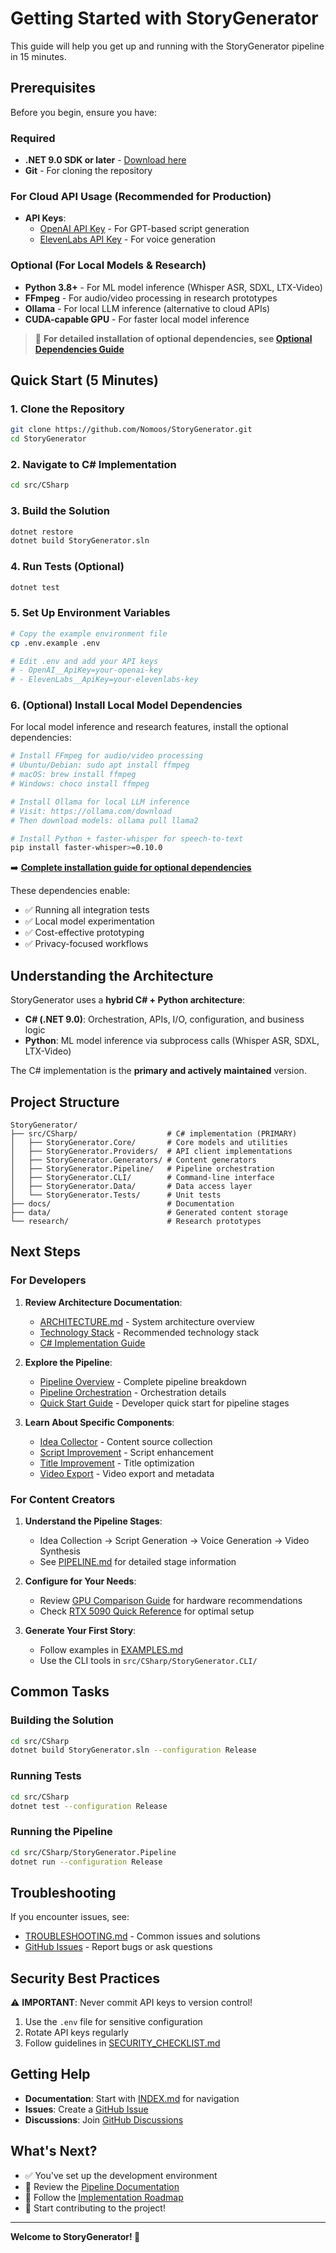 # Getting Started with StoryGenerator

This guide will help you get up and running with the StoryGenerator pipeline in 15 minutes.

## Prerequisites

Before you begin, ensure you have:

### Required
- **.NET 9.0 SDK or later** - [Download here](https://dotnet.microsoft.com/download/dotnet/9.0)
- **Git** - For cloning the repository

### For Cloud API Usage (Recommended for Production)
- **API Keys**:
  - [OpenAI API Key](https://platform.openai.com/api-keys) - For GPT-based script generation
  - [ElevenLabs API Key](https://elevenlabs.io/app/settings/api-keys) - For voice generation

### Optional (For Local Models & Research)
- **Python 3.8+** - For ML model inference (Whisper ASR, SDXL, LTX-Video)
- **FFmpeg** - For audio/video processing in research prototypes
- **Ollama** - For local LLM inference (alternative to cloud APIs)
- **CUDA-capable GPU** - For faster local model inference

> 📖 **For detailed installation of optional dependencies, see [Optional Dependencies Guide](../../guides/setup/OPTIONAL_DEPENDENCIES.md)**

## Quick Start (5 Minutes)

### 1. Clone the Repository

```bash
git clone https://github.com/Nomoos/StoryGenerator.git
cd StoryGenerator
```

### 2. Navigate to C# Implementation

```bash
cd src/CSharp
```

### 3. Build the Solution

```bash
dotnet restore
dotnet build StoryGenerator.sln
```

### 4. Run Tests (Optional)

```bash
dotnet test
```

### 5. Set Up Environment Variables

```bash
# Copy the example environment file
cp .env.example .env

# Edit .env and add your API keys
# - OpenAI__ApiKey=your-openai-key
# - ElevenLabs__ApiKey=your-elevenlabs-key
```

### 6. (Optional) Install Local Model Dependencies

For local model inference and research features, install the optional dependencies:

```bash
# Install FFmpeg for audio/video processing
# Ubuntu/Debian: sudo apt install ffmpeg
# macOS: brew install ffmpeg
# Windows: choco install ffmpeg

# Install Ollama for local LLM inference
# Visit: https://ollama.com/download
# Then download models: ollama pull llama2

# Install Python + faster-whisper for speech-to-text
pip install faster-whisper>=0.10.0
```

➡️ **[Complete installation guide for optional dependencies](../../guides/setup/OPTIONAL_DEPENDENCIES.md)**

These dependencies enable:
- ✅ Running all integration tests
- ✅ Local model experimentation
- ✅ Cost-effective prototyping
- ✅ Privacy-focused workflows

## Understanding the Architecture

StoryGenerator uses a **hybrid C# + Python architecture**:

- **C# (.NET 9.0)**: Orchestration, APIs, I/O, configuration, and business logic
- **Python**: ML model inference via subprocess calls (Whisper ASR, SDXL, LTX-Video)

The C# implementation is the **primary and actively maintained** version.

## Project Structure

```
StoryGenerator/
├── src/CSharp/                    # C# implementation (PRIMARY)
│   ├── StoryGenerator.Core/       # Core models and utilities
│   ├── StoryGenerator.Providers/  # API client implementations
│   ├── StoryGenerator.Generators/ # Content generators
│   ├── StoryGenerator.Pipeline/   # Pipeline orchestration
│   ├── StoryGenerator.CLI/        # Command-line interface
│   ├── StoryGenerator.Data/       # Data access layer
│   └── StoryGenerator.Tests/      # Unit tests
├── docs/                          # Documentation
├── data/                          # Generated content storage
└── research/                      # Research prototypes
```

## Next Steps

### For Developers

1. **Review Architecture Documentation**:
   - [ARCHITECTURE.md](ARCHITECTURE.md) - System architecture overview
   - [Technology Stack](TECHNOLOGY_STACK_FINAL.md) - Recommended technology stack
   - [C# Implementation Guide](../src/CSharp/IMPLEMENTATION_GUIDE.md)

2. **Explore the Pipeline**:
   - [Pipeline Overview](PIPELINE.md) - Complete pipeline breakdown
   - [Pipeline Orchestration](PIPELINE_ORCHESTRATION.md) - Orchestration details
   - [Quick Start Guide](QUICK_START_GUIDE.md) - Developer quick start for pipeline stages

3. **Learn About Specific Components**:
   - [Idea Collector](IDEA_COLLECTOR.md) - Content source collection
   - [Script Improvement](SCRIPT_IMPROVEMENT_QUICKSTART.md) - Script enhancement
   - [Title Improvement](TITLE_IMPROVEMENT.md) - Title optimization
   - [Video Export](VIDEO_EXPORT.md) - Video export and metadata

### For Content Creators

1. **Understand the Pipeline Stages**:
   - Idea Collection → Script Generation → Voice Generation → Video Synthesis
   - See [PIPELINE.md](PIPELINE.md) for detailed stage information

2. **Configure for Your Needs**:
   - Review [GPU Comparison Guide](GPU_COMPARISON.md) for hardware recommendations
   - Check [RTX 5090 Quick Reference](RTX5090_QUICKREF.md) for optimal setup

3. **Generate Your First Story**:
   - Follow examples in [EXAMPLES.md](EXAMPLES.md)
   - Use the CLI tools in `src/CSharp/StoryGenerator.CLI/`

## Common Tasks

### Building the Solution

```bash
cd src/CSharp
dotnet build StoryGenerator.sln --configuration Release
```

### Running Tests

```bash
cd src/CSharp
dotnet test --configuration Release
```

### Running the Pipeline

```bash
cd src/CSharp/StoryGenerator.Pipeline
dotnet run --configuration Release
```

## Troubleshooting

If you encounter issues, see:
- [TROUBLESHOOTING.md](TROUBLESHOOTING.md) - Common issues and solutions
- [GitHub Issues](https://github.com/Nomoos/StoryGenerator/issues) - Report bugs or ask questions

## Security Best Practices

⚠️ **IMPORTANT**: Never commit API keys to version control!

1. Use the `.env` file for sensitive configuration
2. Rotate API keys regularly
3. Follow guidelines in [SECURITY_CHECKLIST.md](../SECURITY_CHECKLIST.md)

## Getting Help

- **Documentation**: Start with [INDEX.md](INDEX.md) for navigation
- **Issues**: Create a [GitHub Issue](https://github.com/Nomoos/StoryGenerator/issues/new)
- **Discussions**: Join [GitHub Discussions](https://github.com/Nomoos/StoryGenerator/discussions)

## What's Next?

- ✅ You've set up the development environment
- 📖 Review the [Pipeline Documentation](PIPELINE.md)
- 🔨 Follow the [Implementation Roadmap](IMPLEMENTATION_ROADMAP.md)
- 🚀 Start contributing to the project!

---

**Welcome to StoryGenerator! 🎉**
